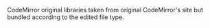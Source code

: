 CodeMirror original libraries taken from original CodeMirror's site
but bundled according to the edited file type.
